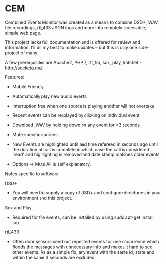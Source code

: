 # CEM

Combined Events Monitor was created as a means to combine DSD+, WAV file recordings, rtl_433 JSON logs and more into remotely accessible, simple web page.

This project lacks full documentation and is offered for review and information. I’ll do my best to make updates – but this is only one side-project of many.


A few prerequisites are Apache2, PHP 7, rtl_fm, sox, play, Ratchet - http://socketo.me/


Features:

- Mobile Friendly
- Automatically play new audio events
- Interruption free when one source is playing another will not overtake
- Recent events can be re/played by clicking on individual event
- Download .WAV by holding down on any event for >3 seconds
- Mute specific sources
- New Events are highlighted until and time refereed in seconds ago until the duration of call is complete in which case the call is considered ‘read’ and highlighting is removed and date stamp matches older events


- Options -> Mute All is self explanatory.
 

Notes specific to software

DSD+ 
- You will need to supply a copy of DSD+ and configure directories in your environment and this project.

Sox and Play 
- Required for file events, can be installed by using sudo apt-get install sox


rtl_433
- Often door sensors send out repeated events for one occurrence which floods the messages with unnecessary info and makes it hard to see other events. As as a simple fix, any event with the same id, state and within the same 3 seconds are excluded.
